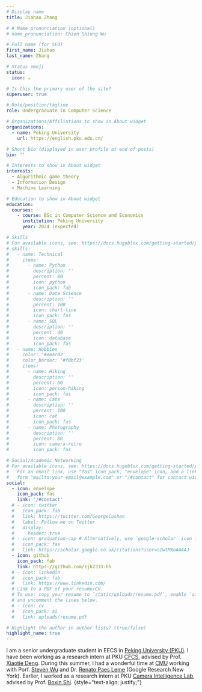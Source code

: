 ```yaml
---
# Display name
title: Jiahao Zhang

# # Name pronunciation (optional)
# name_pronunciation: Chien Shiung Wu

# Full name (for SEO)
first_name: Jiahao
last_name: Zhang

# Status emoji
status:
  icon: ☕️

# Is this the primary user of the site?
superuser: true

# Role/position/tagline
role: Undergraduate in Computer Science

# Organizations/Affiliations to show in About widget
organizations:
  - name: Peking University
    url: https://english.pku.edu.cn/

# Short bio (displayed in user profile at end of posts)
bio: ''

# Interests to show in About widget
interests:
  - Algorithmic game theory
  - Information Design
  - Machine Learning

# Education to show in About widget
education:
  courses:
    - course: BSc in Computer Science and Economics
      institution: Peking University
      year: 2024 (expected)

# Skills
# For available icons, see: https://docs.hugoblox.com/getting-started/page-builder/#icons
# skills:
#   - name: Technical
#     items:
#       - name: Python
#         description: ''
#         percent: 80
#         icon: python
#         icon_pack: fab
#       - name: Data Science
#         description: ''
#         percent: 100
#         icon: chart-line
#         icon_pack: fas
#       - name: SQL
#         description: ''
#         percent: 40
#         icon: database
#         icon_pack: fas
#   - name: Hobbies
#     color: '#eeac02'
#     color_border: '#f0bf23'
#     items:
#       - name: Hiking
#         description: ''
#         percent: 60
#         icon: person-hiking
#         icon_pack: fas
#       - name: Cats
#         description: ''
#         percent: 100
#         icon: cat
#         icon_pack: fas
#       - name: Photography
#         description: ''
#         percent: 80
#         icon: camera-retro
#         icon_pack: fas

# Social/Academic Networking
# For available icons, see: https://docs.hugoblox.com/getting-started/page-builder/#icons
#   For an email link, use "fas" icon pack, "envelope" icon, and a link in the
#   form "mailto:your-email@example.com" or "/#contact" for contact widget.
social:
  - icon: envelope
    icon_pack: fas
    link: '/#contact'
  # - icon: twitter
  #   icon_pack: fab
  #   link: https://twitter.com/GeorgeCushen
  #   label: Follow me on Twitter
  #   display:
  #     header: true
  # - icon: graduation-cap # Alternatively, use `google-scholar` icon from `ai` icon pack
  #   icon_pack: fas
  #   link: https://scholar.google.co.uk/citations?user=sIwtMXoAAAAJ
  - icon: github
    icon_pack: fab
    link: https://github.com/zjh2333-hh
  # - icon: linkedin
  #   icon_pack: fab
  #   link: https://www.linkedin.com/
  # Link to a PDF of your resume/CV.
  # To use: copy your resume to `static/uploads/resume.pdf`, enable `ai` icons in `params.yaml`,
  # and uncomment the lines below.
  # - icon: cv
  #   icon_pack: ai
  #   link: uploads/resume.pdf

# Highlight the author in author lists? (true/false)
highlight_name: true
---
```


I am a senior undergraduate student in EECS in [Peking University (PKU)](https://english.pku.edu.cn/). I have been working as a research intern at PKU [CFCS](https://cfcs.pku.edu.cn/english/), advised by Prof. [Xiaotie Deng](https://scholar.google.com/citations?user=OBUwP_oAAAAJ&hl=zh-CN). During this summer, I had a wonderful time at [CMU](https://www.cmu.edu/) working with Porf. [Steven Wu](https://zstevenwu.com/) and Dr. [Renato Paes Leme](https://www.renatoppl.com/) (Google Research New York). Earlier, I worked as a research intern at PKU [Camera Intelligence Lab](https://ci.idm.pku.edu.cn/), advised by Prof. [Boxin Shi](https://scholar.google.com/citations?user=K1LjZxcAAAAJ&hl=en).
{style="text-align: justify;"}
